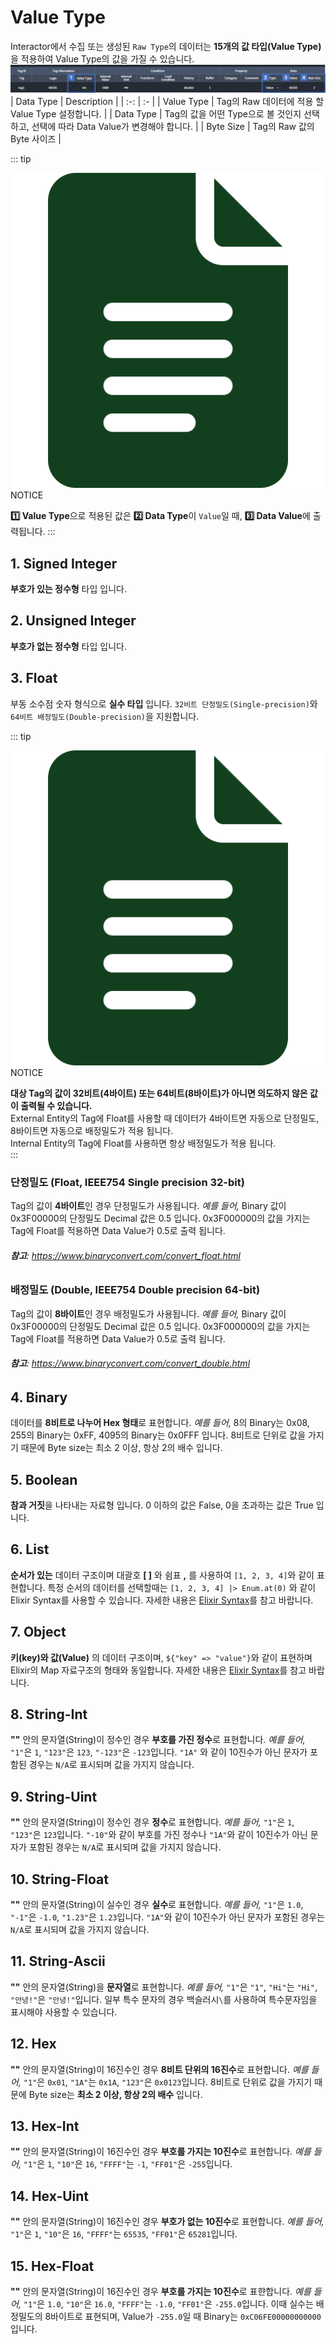 # Value Type
Interactor에서 수집 또는 생성된 `Raw Type`의 데이터는 **15개의 값 타입(Value Type)** 을 적용하여 Value Type의 값을 가질 수 있습니다.
![img](../../img/details/valuetype.png)
| Data Type | Description |
| :-: | :- |
| Value Type | Tag의 Raw 데이터에 적용 할 Value Type 설정합니다. |
| Data Type | Tag의 값을 어떤 Type으로 볼 것인지 선택하고, 선택에 따라 Data Value가 변경해야 합니다. |
| Byte Size | Tag의 Raw 값의 Byte 사이즈 |

::: tip <p class="custom-block-title"><img src="../../img/icon/tip.svg">NOTICE</p>
**1️⃣ Value Type**으로 적용된 값은 **2️⃣ Data Type**이 `Value`일 때, **3️⃣ Data Value**에 출력됩니다.
:::

## 1. Signed Integer
**부호가 있는 정수형** 타입 입니다.

## 2. Unsigned Integer
**부호가 없는 정수형** 타입 입니다.

## 3. Float
부동 소수점 숫자 형식으로 **실수 타입** 입니다. 
`32비트 단정밀도(Single-precision)`와 `64비트 배정밀도(Double-precision)`을 지원합니다.  

::: tip <p class="custom-block-title"><img src="../../img/icon/tip.svg">NOTICE</p>
**대상 Tag의 값이 32비트(4바이트) 또는 64비트(8바이트)가 아니면 의도하지 않은 값이 출력될 수 있습니다.**   
External Entity의 Tag에 Float를 사용할 때 데이터가 4바이트면 자동으로 단정밀도, 8바이트면 자동으로 배정밀도가 적용 됩니다.  
Internal Entity의 Tag에 Float를 사용하면 항상 배정밀도가 적용 됩니다.  
:::


### 단정밀도 (Float, IEEE754 Single precision 32-bit)
Tag의 값이 **4바이트**인 경우 단정밀도가 사용됩니다. _예를 들어,_ Binary 값이 0x3F00000의 단정밀도 Decimal 값은 0.5 입니다. 0x3F000000의 값을 가지는 Tag에 Float를 적용하면 Data Value가 0.5로 출력 됩니다.  
###### **참고**: <https://www.binaryconvert.com/convert_float.html>

### 배정밀도 (Double, IEEE754 Double precision 64-bit)
Tag의 값이 **8바이트**인 경우 배정밀도가 사용됩니다. _예를 들어,_ Binary 값이 0x3F00000의 단정밀도 Decimal 값은 0.5 입니다. 0x3F000000의 값을 가지는 Tag에 Float를 적용하면 Data Value가 0.5로 출력 됩니다.  
###### **참고**: <https://www.binaryconvert.com/convert_double.html>


## 4. Binary
데이터를 **8비트로 나누어 Hex 형태**로 표현합니다. _예를 들어,_ 8의 Binary는 0x08, 255의 Binary는 0xFF, 4095의 Binary는 0x0FFF 입니다. 8비트로 단위로 값을 가지기 때문에 Byte size는 최소 2 이상, 항상 2의 배수 입니다.

## 5. Boolean
**참과 거짓**을 나타내는 자료형 입니다. 0 이하의 값은 False, 0을 초과하는 값은 True 입니다.

## 6. List
**순서가 있는** 데이터 구조이며 대괄호 **[ ]** 와 쉼표 **,** 를 사용하여 `[1, 2, 3, 4]`와 같이 표현합니다. 특정 순서의 데이터를 선택할때는 `[1, 2, 3, 4] |> Enum.at(0)` 와 같이 Elixir Syntax를 사용할 수 있습니다. 자세한 내용은 [Elixir Syntax](../elixir/elixirSyntax.md)를 참고 바랍니다.  

## 7. Object
**키(key)와 값(Value)** 의 데이터 구조이며, `${"key" => "value"}`와 같이 표현하며 Elixir의 Map 자료구조의 형태와 동일합니다. 자세한 내용은 [Elixir Syntax](../elixir/elixirSyntax.md)를 참고 바랍니다.  

## 8. String-Int
**""** 안의 문자열(String)이 정수인 경우 **부호를 가진 정수**로 표현합니다. _예를 들어,_ `"1"`은 `1`, `"123"`은 `123`, `"-123"`은 `-123`입니다. `"1A"` 와 같이 10진수가 아닌 문자가 포함된 경우는 `N/A`로 표시되며 값을 가지지 않습니다.  

## 9. String-Uint
**""** 안의 문자열(String)이 정수인 경우 **정수**로 표현합니다. _예를 들어,_ `"1"`은 `1`, `"123"`은 `123`입니다. `"-10"`와 같이 부호를 가진 정수나 `"1A"`와 같이 10진수가 아닌 문자가 포함된 경우는 `N/A`로 표시되며 값을 가지지 않습니다.  

## 10. String-Float
**""** 안의 문자열(String)이 실수인 경우 **실수**로 표현합니다. _예를 들어,_ `"1"`은 `1.0`, `"-1"`은 `-1.0`, `"1.23"`은 `1.23`입니다. `"1A"`와 같이 10진수가 아닌 문자가 포함된 경우는 `N/A`로 표시되며 값을 가지지 않습니다.

## 11. String-Ascii
**""** 안의 문자열(String)을 **문자열**로 표현합니다. _예를 들어,_ `"1"`은 `"1"`, `"Hi"`는 `"Hi"`, `"안녕!"`은 `"안녕!"`입니다. 일부 특수 문자의 경우 백슬러시`\`를 사용하여 특수문자임을 표시해야 사용할 수 있습니다.  

## 12. Hex
**""** 안의 문자열(String)이 16진수인 경우 **8비트 단위의 16진수**로 표현합니다. _예를 들어,_ `"1"`은 `0x01`, `"1A"`는 `0x1A`, `"123"`은 `0x0123`입니다. 8비트로 단위로 값을 가지기 때문에 Byte size는 **최소 2 이상, 항상 2의 배수** 입니다.

## 13. Hex-Int
**""** 안의 문자열(String)이 16진수인 경우 **부호를 가지는 10진수**로 표현합니다. _예를 들어,_ `"1"`은 `1`, `"10"`은 `16`, `"FFFF"`는 `-1`, `"FF01"`은 `-255`입니다.

## 14. Hex-Uint
**""** 안의 문자열(String)이 16진수인 경우 **부호가 없는 10진수**로 표현합니다. _예를 들어,_ `"1"`은 `1`, `"10"`은 `16`, `"FFFF"`는 `65535`, `"FF01"`은 `65281`입니다.

## 15. Hex-Float
**""** 안의 문자열(String)이 16진수인 경우 **부호를 가지는 10진수**로 표햔합니다. _예를 들어,_ `"1"`은 `1.0`, `"10"`은 `16.0`, `"FFFF"`는 `-1.0`, `"FF01"`은 `-255.0`입니다. 이때 실수는 배정밀도의 8바이트로 표현되며, Value가 `-255.0`일 때 Binary는 `0xC06FE00000000000`입니다.  